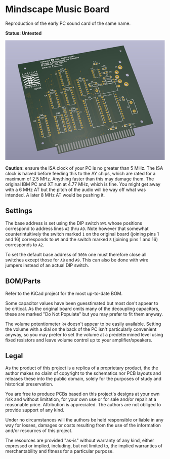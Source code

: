 # Mindscape Music Board

Reproduction of the early PC sound card of the same name.

**Status: Untested**

![Render of PCB](https://raw.githubusercontent.com/Board-Folk/Mindscape_Music_Board/master/images/mmb_pcb.jpg)

**Caution:** ensure the ISA clock of your PC is no greater than 5 MHz. The
ISA clock is halved before feeding this to the AY chips, which are rated for
a maximum of 2.5 MHz. Anything faster than this may damage them. The original
IBM PC and XT run at 4.77 MHz, which is fine. You might get away with a 6 MHz
AT but the pitch of the audio will be way off what was intended. A later 8 MHz
AT would be pushing it.

## Settings

The base address is set using the DIP switch `SW1` whose positions correspond
to address lines `A2` thru `A9`. Note however that somewhat counterintuitively
the switch marked `1` on the original board (joining pins 1 and 16) corresponds
to `A9` and the switch marked `8` (joining pins 1 and 16) corresponds to `A2`.

To set the default base address of `300h` one must therefore close all switches
except those for `A8` and `A9`. This can also be done with wire jumpers instead
of an actual DIP switch.


## BOM/Parts

Refer to the KiCad project for the most up-to-date BOM.

Some capacitor values have been guesstimated but most don't appear to be
critical. As the original board omits many of the decoupling capacitors, these
are marked "Do Not Populate" but you may prefer to fit them anyway.

The volume potentiometer `R4` doesn't appear to be easily available. Setting
the volume with a dial on the back of the PC isn't particularly convenient
anyway, so you may prefer to set the volume at a predetermined level using
fixed resistors and leave volume control up to your amplifier/speakers.


## Legal

As the product of this project is a replica of a proprietary product, the
the author makes no claim of copyright to the schematics nor PCB layouts and
releases these into the public domain, solely for the purposes of study and
historical preservation.

You are free to produce PCBs based on this project's designs at your own risk
and without limitation, for your own use or for sale and/or repair at a
reasonable price. Attribution is appreciated. The authors are not obliged to
provide support of any kind.

Under no circumstances will the authors be held responsible or liable in any
way for losses, damages or costs resulting from the use of the information
and/or resources of this project.

The resources are provided "as-is" without warranty of any kind, either
expressed or implied, including, but not limited to, the implied warranties
of merchantability and fitness for a particular purpose.
